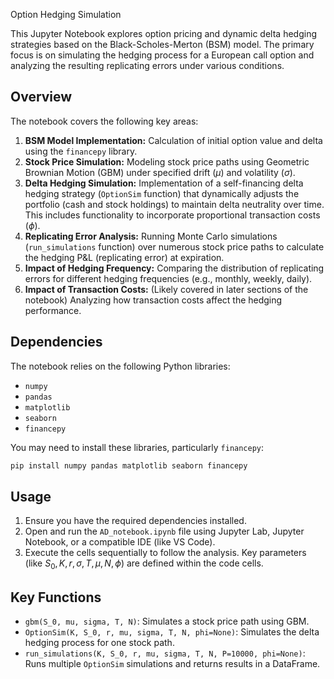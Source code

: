 Option Hedging Simulation

This Jupyter Notebook explores option pricing and dynamic delta hedging strategies based on the Black-Scholes-Merton (BSM) model. The primary focus is on simulating the hedging process for a European call option and analyzing the resulting replicating errors under various conditions.

## Overview

The notebook covers the following key areas:

1.  **BSM Model Implementation:** Calculation of initial option value and delta using the `financepy` library.
2.  **Stock Price Simulation:** Modeling stock price paths using Geometric Brownian Motion (GBM) under specified drift ($\mu$) and volatility ($\sigma$).
3.  **Delta Hedging Simulation:** Implementation of a self-financing delta hedging strategy (`OptionSim` function) that dynamically adjusts the portfolio (cash and stock holdings) to maintain delta neutrality over time. This includes functionality to incorporate proportional transaction costs ($\phi$).
4.  **Replicating Error Analysis:** Running Monte Carlo simulations (`run_simulations` function) over numerous stock price paths to calculate the hedging P&L (replicating error) at expiration.
5.  **Impact of Hedging Frequency:** Comparing the distribution of replicating errors for different hedging frequencies (e.g., monthly, weekly, daily).
6.  **Impact of Transaction Costs:** (Likely covered in later sections of the notebook) Analyzing how transaction costs affect the hedging performance.

## Dependencies

The notebook relies on the following Python libraries:

*   `numpy`
*   `pandas`
*   `matplotlib`
*   `seaborn`
*   `financepy`

You may need to install these libraries, particularly `financepy`:

```bash
pip install numpy pandas matplotlib seaborn financepy
```

## Usage

1.  Ensure you have the required dependencies installed.
2.  Open and run the `AD_notebook.ipynb` file using Jupyter Lab, Jupyter Notebook, or a compatible IDE (like VS Code).
3.  Execute the cells sequentially to follow the analysis. Key parameters (like $S_0, K, r, \sigma, T, \mu, N, \phi$) are defined within the code cells.

## Key Functions

*   `gbm(S_0, mu, sigma, T, N)`: Simulates a stock price path using GBM.
*   `OptionSim(K, S_0, r, mu, sigma, T, N, phi=None)`: Simulates the delta hedging process for one stock path.
*   `run_simulations(K, S_0, r, mu, sigma, T, N, P=10000, phi=None)`: Runs multiple `OptionSim` simulations and returns results in a DataFrame.